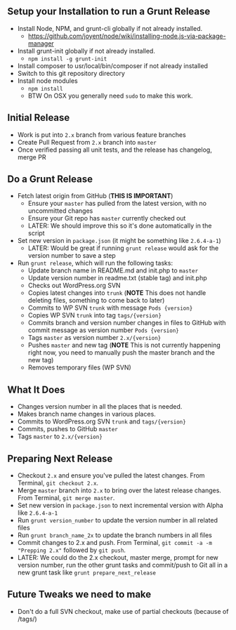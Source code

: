 ## Setup your Installation to run a Grunt Release
* Install Node, NPM, and grunt-cli globally if not already installed.
    * https://github.com/joyent/node/wiki/installing-node.js-via-package-manager
* Install grunt-init globally if not already installed.
    * `npm install -g grunt-init`
* Install composer to usr/local/bin/composer if not already installed
* Switch to this git repository directory 
* Install node modules
    * `npm install`
    * BTW On OSX you generally need `sudo` to make this work.

## Initial Release
* Work is put into `2.x` branch from various feature branches
* Create Pull Request from `2.x` branch into `master`
* Once verified passing all unit tests, and the release has changelog, merge PR

## Do a Grunt Release
* Fetch latest origin from GitHub (**THIS IS IMPORTANT**)
    * Ensure your `master` has pulled from the latest version, with no uncommitted changes
    * Ensure your Git repo has `master` currently checked out
    * LATER: We should improve this so it's done automatically in the script
* Set new version in `package.json` (it might be something like `2.6.4-a-1`)
    * LATER: Would be great if running `grunt release` would ask for the version number to save a step
* Run `grunt release`, which will run the following tasks:
    * Update branch name in README.md and init.php to `master`
    * Update version number in readme.txt (stable tag) and init.php
    * Checks out WordPress.org SVN
    * Copies latest changes into `trunk` (**NOTE** This does not handle deleting files, something to come back to later)
    * Commits to WP SVN `trunk` with message `Pods {version}`
    * Copies WP SVN `trunk` into tag `tags/{version}`
    * Commits branch and version number changes in files to GitHub with commit message as version number `Pods {version}`
    * Tags `master` as version number `2.x/{version}`
    * Pushes `master` and new tag (**NOTE** This is not currently happening right now, you need to manually push the master branch and the new tag)
    * Removes temporary files (WP SVN)
    
    
## What It Does
* Changes version number in all the places that is needed.
* Makes branch name changes in various places.
* Commits to WordPress.org SVN `trunk` and `tags/{version}`
* Commits, pushes to GitHub `master`
* Tags `master` to `2.x/{version}`

## Preparing Next Release
* Checkout `2.x` and ensure you've pulled the latest changes. From Terminal, `git checkout 2.x`.
* Merge `master` branch into `2.x` to bring over the latest release changes. From Terminal, `git merge master`.
* Set new version in `package.json` to next incremental version with Alpha like `2.6.4-a-1`
* Run `grunt version_number` to update the version number in all related files
* Run `grunt branch_name_2x` to update the branch numbers in all files
* Commit changes to 2.x and push. From Terminal, `git commit -a -m "Prepping 2.x"` followed by `git push`. 
* LATER: We could do the 2.x checkout, master merge, prompt for new version number, run the other grunt tasks and commit/push to Git all in a new grunt task like `grunt prepare_next_release`

## Future Tweaks we need to make
* Don't do a full SVN checkout, make use of partial checkouts (because of /tags/)
